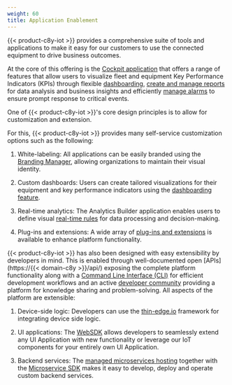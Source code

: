 ```yaml
---
weight: 60
title: Application Enablement
---
```


{{< product-c8y-iot >}} provides a comprehensive suite of tools and applications to make it easy for our customers to use the connected equipment to drive business outcomes.

At the core of this offering is the [Cockpit application](/cockpit/cockpit-introduction/) that offers a range of features that allow users to visualize fleet and equipment Key Performance Indicators (KPIs) through flexible [dashboarding](/cockpit/working-with-dashboards/), [create and manage reports](/cockpit/working-with-reports/) for data analysis and business insights and efficiently [manage alarms](/cockpit/alarms/) to ensure prompt response to critical events.

One of {{< product-c8y-iot >}}'s core design principles is to allow for customization and extension.

For this, {{< product-c8y-iot >}} provides many self-service customization options such as the following:

1. White-labeling: All applications can be easily branded using the [Branding Manager](/enterprise-tenant/customization/#branding), allowing organizations to maintain their visual identity.
    
2. Custom dashboards: Users can create tailored visualizations for their equipment and key performance indicators using the [dashboarding feature](/cockpit/working-with-dashboards/).
    
3. Real-time analytics: The Analytics Builder application enables users to define visual [real-time rules](/streaming-analytics/analytics-builder/#using-the-model-editor) for data processing and decision-making.
    
4. Plug-ins and extensions: A wide array of [plug-ins and extensions](/standard-tenant/ecosystem/#extensions) is available to enhance platform functionality.
    

{{< product-c8y-iot >}} has also been designed with easy extensibility by developers in mind. This is enabled through well-documented open [APIs](https://{{< domain-c8y >}}/api/) exposing the complete platform functionality along with a [Command Line Interface (CLI)](https://goc8ycli.netlify.app/docs/introduction/) for efficient development workflows and an active [developer community](https://tech.forums.softwareag.com/tag/Cumulocity-IoT) providing a platform for knowledge sharing and problem-solving. All aspects of the platform are extensible:

1. Device-side logic: Developers can use the [thin-edge.io](/welcome-developers/developer-topics/#:~:text=Device%20integration%20using%20thin%2Dedge.io) framework for integrating device side logic.
    
2. UI applications: The [WebSDK](/web/) allows developers to seamlessly extend any UI Application with new functionality or leverage our IoT components for your entirely own UI Application.
    
3. Backend services: The [managed microservices hosting](/standard-tenant/ecosystem/#custom-microservices) together with the [Microservice SDK](/microservice-sdk/microservice-sdk-introduction) makes it easy to develop, deploy and operate custom backend services.
